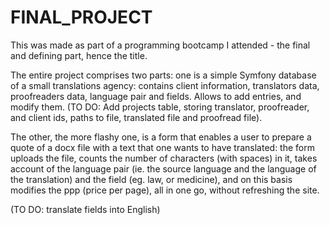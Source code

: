 # FINAL_PROJECT

This was made as part of a programming bootcamp I attended - the final and defining part, hence the title.

The entire project comprises two parts: one is a simple Symfony database of a small translations agency: contains client information, translators data, proofreaders data, language pair and fields. Allows to add entries, and modify them.
(TO DO: Add projects table, storing translator, proofreader, and client ids, paths to file, translated file and proofread file).

The other, the more flashy one, is a form that enables a user to prepare a quote of a docx file with a text that one wants to have translated: the form uploads the file, counts the number of characters (with spaces) in it, takes account of the language pair (ie. the source language and the language of the translation) and the field (eg. law, or medicine), and on this basis modifies the ppp (price per page), all in one go, without refreshing the site.

(TO DO: translate fields into English)
